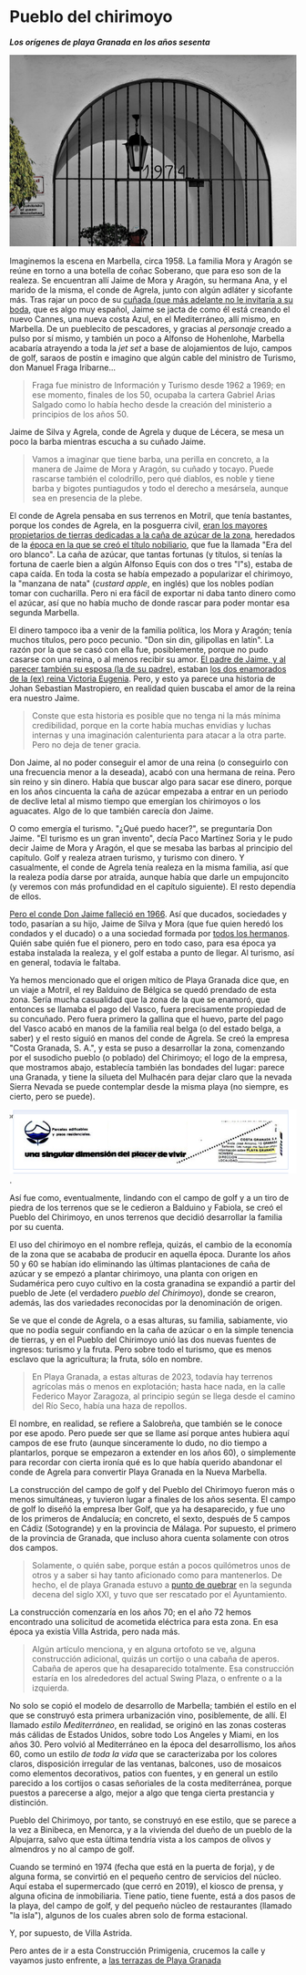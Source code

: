 # Pueblo del chirimoyo
__*Los orígenes de playa Granada en los años sesenta*__

![Puerta del Pueblo del Chirimoyo, con fecha de construcción](img/poblado-chirimoyo.jpg)

Imaginemos la escena en Marbella, circa 1958. La familia Mora y Aragón
se reúne en torno a una botella de coñac Soberano, que para eso son de
la realeza. Se encuentran allí Jaime de Mora y Aragón, su hermana Ana,
y el marido de la misma, el conde de Agrela, junto con algún adláter y
sicofante más. Tras rajar un poco de su [cuñada (que más adelante no
le invitaría a su
boda](https://es.wikipedia.org/wiki/Fabiola_de_Mora_y_Arag%C3%B3n#Boda),
que es algo muy español, Jaime se jacta de como él está creando el
nuevo Cannes, una nueva costa Azul, en el Mediterráneo, allí mismo, en
Marbella. De un pueblecito de pescadores, y gracias al *personaje*
creado a pulso por sí mismo, y también un poco a Alfonso de Hohenlohe,
Marbella acabaría atrayendo a toda la *jet set* a base de alojamientos
de lujo, campos de golf, saraos de postín e imagino que algún cable
del ministro de Turismo, don Manuel Fraga Iribarne...

> Fraga fue ministro de Información y Turismo desde 1962 a 1969; en
> ese momento, finales de los 50, ocupaba la cartera Gabriel Arias
> Salgado como lo había hecho desde la creación del ministerio a
> principios de los años 50.

Jaime de Silva y Agrela, conde de Agrela y duque de Lécera, se mesa un
poco la barba mientras escucha a su cuñado Jaime.

> Vamos a imaginar que tiene barba, una perilla en concreto, a la
> manera de Jaime de Mora y Aragón, su cuñado y tocayo. Puede rascarse
> también el colodrillo, pero qué diablos, es noble y tiene barba y
> bigotes puntiagudos y todo el derecho a mesársela, aunque sea en
> presencia de la plebe.

El conde de Agrela pensaba en sus terrenos en Motril, que tenía
bastantes, porque los condes de Agrela, en la posguerra civil, [eran
los mayores propietarios de tierras dedicadas a la caña de azúcar de
la
zona](https://issuu.com/antonioromera/docs/historia_de_motril_y_la_costa_de_gr),
heredados de la [época en la que se creó el título
nobiliario](https://es-es.facebook.com/notes/enrique-lafuente-mu%C3%B1oz/memoria-de-la-realeza-espa%C3%B1ola-de-aquellos-barros-vienen-estos-lodos/3393784494769/),
que fue la llamada "Era del oro blanco". La caña de azúcar, que tantas
fortunas (y títulos, si tenías la fortuna de caerle bien a algún
Alfonso Equis con dos o tres "I"s), estaba de capa caída. En toda la
costa se había empezado a popularizar el chirimoyo, la "manzana de
nata" (*custard apple*, en inglés) que los nobles podían tomar con
cucharilla. Pero ni era fácil de exportar ni daba tanto dinero como el
azúcar, así que no había mucho de donde rascar para poder montar esa
segunda Marbella.

El dinero tampoco iba a venir de la familia política, los Mora y
Aragón; tenía muchos títulos, pero poco pecunio. "Don sin din,
gilipollas en latín". La razón por la que se casó con ella fue,
posiblemente, porque no pudo casarse con una reina, o al menos recibir
su amor. [El padre de Jaime, y al parecer también su esposa (la de su
padre)](https://es-es.facebook.com/notes/enrique-lafuente-mu%C3%B1oz/memoria-de-la-realeza-espa%C3%B1ola-de-aquellos-barros-vienen-estos-lodos/3393784494769/),
estaban [los dos enamorados de la (ex) reina Victoria
Eugenia](https://www.lne.es/cultura/2012/11/19/traje-nuevo-emperador/1328754.html). Pero,
y esto ya parece una historia de Johan Sebastian Mastropiero, en
realidad quien buscaba el amor de la reina era nuestro Jaime.

> Conste que esta historia es posible que no tenga ni la más mínima
> credibilidad, porque en la corte había muchas envidias y luchas
> internas y una imaginación calenturienta para atacar a la otra
> parte. Pero no deja de tener gracia.

Don Jaime, al no poder conseguir el amor de una reina (o conseguirlo
con una frecuencia menor a la deseada), acabó con una hermana de
reina. Pero sin reino y sin dinero. Había que buscar algo para sacar
ese dinero, porque en los años cincuenta la caña de azúcar empezaba a
entrar en un periodo de declive letal al mismo tiempo que emergían los
chirimoyos o los aguacates. Algo de lo que también carecía don Jaime.

O como emergía el turismo. "¿Qué puedo hacer?", se preguntaría Don
Jaime. "El turismo es un gran invento", decía Paco Martínez Soria y le
pudo decir Jaime de Mora y Aragón, el que se mesaba las barbas al
principio del capítulo. Golf y realeza atraen turismo, y turismo con
dinero. Y casualmente, el conde de Agrela tenía realeza en la misma
familia, así que la realeza podía darse por atraída, aunque había que
darle un empujoncito (y veremos con más profundidad en el capítulo
siguiente). El resto dependía de ellos.

[Pero el conde Don Jaime falleció en
1966](http://hemeroteca.abc.es/nav/Navigate.exe/hemeroteca/madrid/abc/1996/05/10/062.html). Así
que ducados, sociedades y todo, pasarían a su hijo, Jaime de Silva y
Mora (que fue quien heredó los condados y el ducado) o a una sociedad
formada por [todos los
hermanos](https://es.wikipedia.org/wiki/Condado_de_Agrela). Quién sabe
quién fue el pionero, pero en todo caso, para esa época ya estaba
instalada la realeza, y el golf estaba a punto de llegar. Al turismo,
así en general, todavía le faltaba.

Ya hemos mencionado que el origen mítico de Playa Granada dice que, en
un viaje a Motril, el rey Balduino de Bélgica se quedó prendado de
esta zona. Sería mucha casualidad que la zona de la que se enamoró,
que entonces se llamaba el pago del Vasco, fuera precisamente
propiedad de su concuñado. Pero fuera primero la gallina que el huevo,
parte del pago del Vasco acabó en manos de la familia real belga (o
del estado belga, a saber) y el resto siguió en manos del conde de
Agrela. Se creó la empresa "Costa Granada, S. A.", y esta se puso a
desarrollar la zona, comenzando por el susodicho pueblo (o poblado)
del Chirimoyo; el logo de la empresa, que mostramos abajo, establecía
también las bondades del lugar: parece una Granada, y tiene la silueta
del Mulhacén para dejar claro que la nevada Sierra Nevada se puede
contemplar desde la misma playa (no siempre, es cierto, pero se
puede).

![Anuncio de parcelas y viviendas en el Blanco y Negro, 1973](img/byn-1973.png).

Así fue como, eventualmente, lindando con el campo de golf y a un tiro
de piedra de los terrenos que se le cedieron a Balduino y Fabiola, se
creó el Pueblo del Chirimoyo, en unos terrenos que decidió desarrollar
la familia por su cuenta.

El uso del chirimoyo en el nombre refleja, quizás, el cambio de la
economía de la zona que se acababa de producir en aquella
época. Durante los años 50 y 60 se habían ido eliminando las últimas
plantaciones de caña de azúcar y se empezó a plantar chirimoyo, una
planta con origen en Sudamérica pero cuyo cultivo en la costa
granadina se expandió a partir del pueblo de Jete (el verdadero
*pueblo del Chirimoyo*), donde se crearon, además, las dos variedades
reconocidas por la denominación de origen.

Se ve que el conde de Agrela, o a esas alturas, su familia,
sabiamente, vio que no podía seguir confiando en la caña de azúcar o
en la simple tenencia de tierras, y en el Pueblo del Chirimoyo unió
las dos nuevas fuentes de ingresos: turismo y la fruta. Pero sobre
todo el turismo, que es menos esclavo que la agricultura; la fruta, sólo en nombre.

> En Playa Granada, a estas alturas de 2023, todavía hay terrenos
> agrícolas más o menos en explotación; hasta hace nada, en la calle
> Federico Mayor Zaragoza, al principio según se llega desde el camino
> del Río Seco, había una haza de repollos.

El nombre, en realidad, se refiere a Salobreña, que también se le
conoce por ese apodo. Pero puede ser que se llame así porque antes
hubiera aquí campos de ese fruto (aunque sinceramente lo dudo, no dio
tiempo a plantarlos, porque se empezaron a extender en los años 60), o
simplemente para recordar con cierta ironía qué es lo que había
querido abandonar el conde de Agrela para convertir Playa Granada en
la Nueva Marbella.

La construcción del campo de golf y del Pueblo del Chirimoyo fueron
más o menos simultáneas, y tuvieron lugar a finales de los años
sesenta. El campo de golf lo diseñó la empresa Iber Golf, que ya ha
desaparecido, y fue uno de los primeros de Andalucía; en concreto, el
sexto, después de 5 campos en Cádiz (Sotogrande) y en la provincia de
Málaga. Por supuesto, el primero de la provincia de Granada, que
incluso ahora cuenta solamente con otros dos campos.

> Solamente, o quién sabe, porque están a pocos quilómetros unos de
> otros y a saber si hay tanto aficionado como para mantenerlos. De
> hecho, el de playa Granada estuvo a [punto de
> quebrar](https://www.granadahoy.com/granada/Motril-rescate-campo-golf_0_1052895263.html)
> en la segunda decena del siglo XXI, y tuvo que ser rescatado por el Ayuntamiento.

La construcción comenzaría en los años 70; en el año 72 hemos
encontrado una solicitud de acometida eléctrica para esta zona. En esa
época ya existía Villa Astrida, pero nada más.

> Algún artículo menciona, y en alguna ortofoto se ve, alguna
> construcción adicional, quizás un cortijo o una cabaña de
> aperos. Cabaña de aperos que ha desaparecido totalmente. Esa
> construcción estaría en los alrededores del actual Swing Plaza, o
> enfrente o a la izquierda.

No solo se copió el modelo de desarrollo de Marbella; también el
estilo en el que se construyó esta primera urbanización vino,
posiblemente, de allí. El llamado *estilo Mediterráneo*, en realidad,
se originó en las zonas costeras más cálidas de Estados Unidos, sobre
todo Los Angeles y Miami, en los años 30. Pero volvió al Mediterráneo
en la época del desarrollismo, los años 60, como un estilo *de toda la
vida* que se caracterizaba por los colores claros, disposición
irregular de las ventanas, balcones, uso de mosaicos como elementos
decorativos, patios con fuentes, y en general un estilo parecido a los
cortijos o casas señoriales de la costa mediterránea, porque puestos a
parecerse a algo, mejor a algo que tenga cierta prestancia y
distinción.

Pueblo del Chirimoyo, por tanto, se construyó en ese estilo, que se
parece a la vez a Binibeca, en Menorca, y a la vivienda del dueño de
un pueblo de la Alpujarra, salvo que esta última tendría vista a los
campos de olivos y almendros y no al campo de golf.

Cuando se terminó en 1974 (fecha que está en la puerta de forja), y 
de alguna forma, se convirtió en el pequeño centro de servicios del
núcleo. Aquí estaba el supermercado (que cerró en 2019), el kiosco de prensa, y alguna
oficina de inmobiliaria. Tiene patio, tiene fuente, está a dos pasos
de la playa, del campo de golf, y del pequeño núcleo de restaurantes (llamado "la isla"), algunos de los cuales abren solo de forma estacional.

Y, por supuesto, de Villa Astrida.

Pero antes de ir a esta Construcción Primigenia, crucemos la calle y
vayamos justo enfrente, a [las terrazas de Playa
Granada](terrazas-playa-granada.md)
